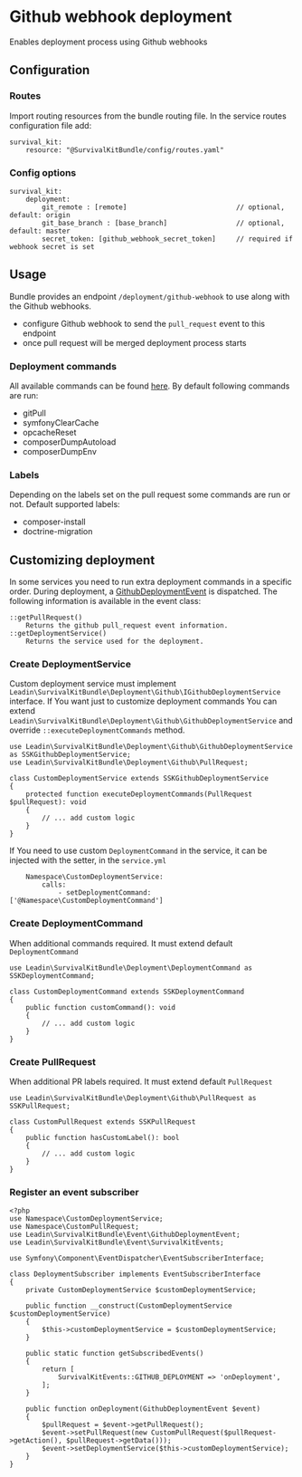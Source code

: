 # Github webhook deployment

Enables deployment process using Github webhooks

## Configuration
### Routes
Import routing resources from the bundle routing file. In the service routes configuration file add:
```
survival_kit:
    resource: "@SurvivalKitBundle/config/routes.yaml"
```

### Config options
```
survival_kit:
    deployment:
        git_remote : [remote]                           // optional, default: origin
        git_base_branch : [base_branch]                 // optional, default: master
        secret_token: [github_webhook_secret_token]     // required if webhook secret is set
```

## Usage
Bundle provides an endpoint `/deployment/github-webhook` to use along with the Github webhooks.
- configure Github webhook to send the `pull_request` event to this endpoint
- once pull request will be merged deployment process starts

### Deployment commands
All available commands can be found [here](DeploymentCommand.php).
By default following commands are run:
- gitPull
- symfonyClearCache
- opcacheReset
- composerDumpAutoload
- composerDumpEnv

### Labels
Depending on the labels set on the pull request some commands are run or not.
Default supported labels:
- composer-install
- doctrine-migration

## Customizing deployment
In some services you need to run extra deployment commands in a specific order.
During deployment, a [GithubDeploymentEvent](../Event/GithubDeploymentEvent.php) is dispatched.
The following information is available in the event class:
```
::getPullRequest()
    Returns the github pull_request event information.
::getDeploymentService()
    Returns the service used for the deployment.
```

### Create DeploymentService
Custom deployment service must implement `Leadin\SurvivalKitBundle\Deployment\Github\IGithubDeploymentService` interface.
If You want just to customize deployment commands You can extend `Leadin\SurvivalKitBundle\Deployment\Github\GithubDeploymentService` and override `::executeDeploymentCommands` method.
```
use Leadin\SurvivalKitBundle\Deployment\Github\GithubDeploymentService as SSKGithubDeploymentService;
use Leadin\SurvivalKitBundle\Deployment\Github\PullRequest;

class CustomDeploymentService extends SSKGithubDeploymentService
{
    protected function executeDeploymentCommands(PullRequest $pullRequest): void
    {
        // ... add custom logic
    }
}
```

If You need to use custom `DeploymentCommand` in the service, it can be injected with the setter, in the `service.yml`
```
    Namespace\CustomDeploymentService:
        calls:
            - setDeploymentCommand: ['@Namespace\CustomDeploymentCommand']
```

### Create DeploymentCommand
When additional commands required. It must extend default `DeploymentCommand`
```
use Leadin\SurvivalKitBundle\Deployment\DeploymentCommand as SSKDeploymentCommand;

class CustomDeploymentCommand extends SSKDeploymentCommand
{
    public function customCommand(): void
    {
        // ... add custom logic
    }
}
```

### Create PullRequest
When additional PR labels required. It must extend default `PullRequest`
```
use Leadin\SurvivalKitBundle\Deployment\Github\PullRequest as SSKPullRequest;

class CustomPullRequest extends SSKPullRequest
{
    public function hasCustomLabel(): bool
    {
        // ... add custom logic
    }
}
```

### Register an event subscriber
```
<?php
use Namespace\CustomDeploymentService;
use Namespace\CustomPullRequest;
use Leadin\SurvivalKitBundle\Event\GithubDeploymentEvent;
use Leadin\SurvivalKitBundle\Event\SurvivalKitEvents;

use Symfony\Component\EventDispatcher\EventSubscriberInterface;

class DeploymentSubscriber implements EventSubscriberInterface
{
    private CustomDeploymentService $customDeploymentService;

    public function __construct(CustomDeploymentService $customDeploymentService)
    {
        $this->customDeploymentService = $customDeploymentService;
    }

    public static function getSubscribedEvents()
    {
        return [
            SurvivalKitEvents::GITHUB_DEPLOYMENT => 'onDeployment',
        ];
    }

    public function onDeployment(GithubDeploymentEvent $event)
    {
        $pullRequest = $event->getPullRequest();
        $event->setPullRequest(new CustomPullRequest($pullRequest->getAction(), $pullRequest->getData()));
        $event->setDeploymentService($this->customDeploymentService);
    }
}
```
